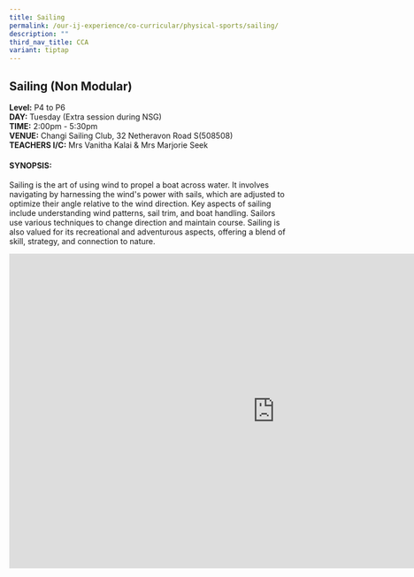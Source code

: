 ```yaml
---
title: Sailing
permalink: /our-ij-experience/co-curricular/physical-sports/sailing/
description: ""
third_nav_title: CCA
variant: tiptap
---
```

<h2>Sailing (Non Modular)</h2>
<p><strong>Level:</strong>&nbsp;P4 to P6
<br><strong>DAY:</strong>&nbsp;Tuesday (Extra session during NSG)
<br><strong>TIME:</strong>&nbsp;2:00pm - 5:30pm
<br><strong>VENUE:</strong>&nbsp;Changi Sailing Club, 32 Netheravon Road S(508508)
<br><strong>TEACHERS I/C:</strong>&nbsp;Mrs Vanitha Kalai &amp; Mrs Marjorie
Seek</p>
<h4>SYNOPSIS:</h4>
<p>Sailing is the art of using wind to propel a boat across water. It involves
navigating by harnessing the wind's power with sails, which are adjusted
to optimize their angle relative to the wind direction. Key aspects of
sailing include understanding wind patterns, sail trim, and boat handling.
Sailors use various techniques to change direction and maintain course.
Sailing is also valued for its recreational and adventurous aspects, offering
a blend of skill, strategy, and connection to nature.</p>
<div class="iframe-wrapper">
<iframe height="569" width="960" allowfullscreen="true" frameborder="0" src="https://docs.google.com/presentation/d/e/2PACX-1vS_DrA_cSv12LK07XBs716TbZggRR1Zcs31nlX333AEwecfKqjOdohy6EKH1W3OQhZqLh_gA98y1tzB/embed?start=true&amp;loop=false&amp;delayms=5000"></iframe>
</div>
<p></p>